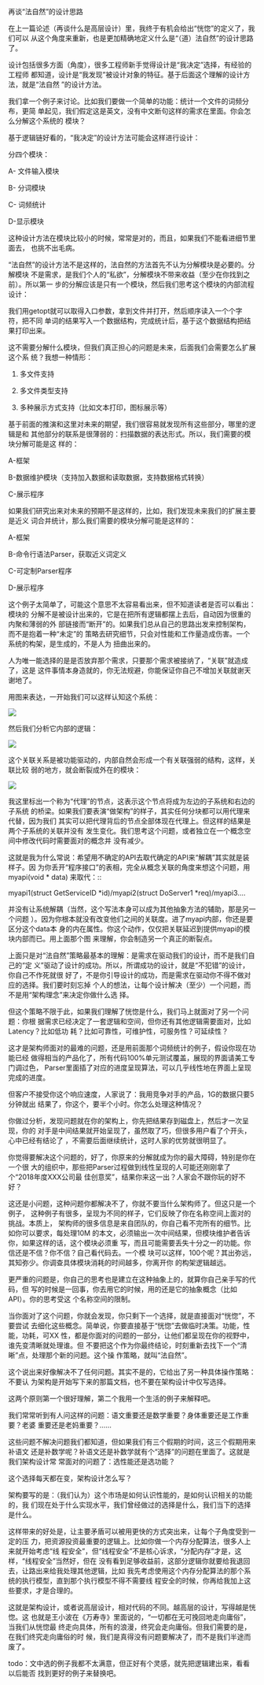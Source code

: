     
再谈“法自然”的设计思路

在上一篇论述（再谈什么是高层设计）里，我终于有机会给出“恍惚”的定义了，我们可以
从这个角度来重新，也是更加精确地定义什么是“（道）法自然”的设计思路了。

设计包括很多方面（角度），很多工程师新手觉得设计是“我决定”选择，有经验的工程师
都知道，设计是“我发现”被设计对象的特征。基于后面这个理解的设计方法，就是“法自然
”的设计方法。

我们拿一个例子来讨论。比如我们要做一个简单的功能：统计一个文件的词频分布，更简
单起见，我们假定这是英文，没有中文断句这样的需求在里面。你会怎么分解这个系统的
模块？

基于逻辑链好看的，“我决定”的设计方法可能会这样进行设计：

分四个模块：

  A- 文件输入模块

  B- 分词模块

  C- 词频统计

  D-显示模块

这种设计方法在模块比较小的时候，常常是对的，而且，如果我们不能看进细节里面去，
也挑不出毛病。

“法自然”的设计方法不是这样的，法自然的方法首先不认为分解模块是必要的。分解模块
不是需求，是我们个人的“私欲”，分解模块不带来收益（至少在你找到之前）。所以第一
步的分解应该是只有一个模块，然后我们思考这个模块的内部流程设计：

我们用getopt就可以取得入口参数，拿到文件并打开，然后顺序读入一个个字符，把不同
单词的结果写入一个数据结构，完成统计后，基于这个数据结构把结果打印出来。

这不需要分解什么模块，但我们真正担心的问题是未来，后面我们会需要怎么扩展这个系
统？我想一种情形：

1. 多文件支持

2. 多文件类型支持

3. 多种展示方式支持（比如文本打印，图标展示等）

基于前面的推演和这里对未来的期望，我们很容易就发现所有这些部分，哪里的逻辑是和
其他部分的联系是很薄弱的：扫描数据的表达形式。所以，我们需要的模块分解可能是这
样的：

  A-框架

  B-数据维护模块（支持加入数据和读取数据，支持数据格式转换）

  C-展示程序

如果我们研究出来对未来的预期不是这样的，比如，我们发现未来我们的扩展主要是近义
词合并统计，那么我们需要的模块分解可能是这样的：

  A-框架

  B-命令行语法Parser，获取近义词定义

  C-可定制Parser程序

  D-展示程序

这个例子太简单了，可能这个意思不太容易看出来，但不知道读者是否可以看出：模块的
分解不是被设计出来的，它是在把所有逻辑都摆上去后，自动因为很重的内聚和薄弱的外
部链接而“断开”的。如果我们总从自己的思路出发来控制架构，而不是抱着一种“未定”的
策略去研究细节，只会对性能和工作量造成伤害。一个系统的构架，是生成的，不是人为
扭曲出来的。

人为唯一能选择的是是否放弃那个需求，只要那个需求被接纳了，“关联”就造成了，这是
这件事情本身造就的，你无法规避，你能保证你自己不增加关联就谢天谢地了。

用图来表达，一开始我们可以这样认知这个系统：

![](_static/系统内外逻辑1.jpg)
  
然后我们分析它内部的逻辑：

![](_static/系统内外逻辑2.jpg)

这个关联关系是被功能驱动的，内部自然会形成一个有关联强弱的结构，这样，关联比较
弱的地方，就会断裂成外在的模块：

![](_static/系统内外逻辑3.jpg)

我这里标出一个称为“代理”的节点，这表示这个节点将成为左边的子系统和右边的子系统
的桥梁。如果我们要表演“做架构”的样子，其实任何分块都可以用代理来代替，因为我们
其实可以把代理背后的节点全部体现在代理上。但这样的结果是两个子系统的关联并没有
发生变化。我们思考这个问题，或者独立在一个概念空间中修改代码时需要面对的概念并
没有减少。

这就是我为什么常说：希望用不确定的API去取代确定的API来“解耦”其实就是装样子。因
为你丢开“程序接口”的表相，完全从概念关联的角度来想这个问题，用myapi(void * data)
来取代：::

  myapi1(struct GetServiceID *id)/myapi2(struct DoServer1 *req)/myapi3....

并没有让系统解耦（当然，这个写法本身可以成为其他抽象方法的辅助，那是另一个问题
）。因为你根本就没有改变他们之间的关联度。进了myapi内部，你还是要区分这个data本
身的内在属性。你这个动作，仅仅把关联延迟到提供myapi的模块内部而已。用上面那个图
来理解，你会制造另一个真正的断裂点。

上面只是对“法自然”策略最基本的理解：是需求在驱动我们的设计，而不是我们自己的“定
义”驱动了设计的成功。所以，所谓成功的设计，就是“不犯错”的设计，你自己不作死就很
好了，不是你引导设计的成功，而是需求在驱动你不得不做对应的选择。我们要时刻忘掉
个人的想法，让每个设计解决（至少）一个问题，而不是用“架构理念”来决定你做什么选
择。

但这个策略不限于此，如果我们理解了恍惚是什么，我们马上就面对了另一个问题：你根
据需求已经决定了一套逻辑和空间，但你还有其他逻辑需要面对，比如Latency？比如低功
耗？比如可靠性，可维护性，可服务性？可延续性？

这才是架构师面对的最难的问题，还是用前面那个词频统计的例子，假设你现在功能已经
做得相当的产品化了，所有代码100%单元测试覆盖，展现的界面请美工专门调过色，
Parser里面插了对应的进度呈现算法，可以几乎线性地在界面上呈现完成的进度。

但客户不接受你这个响应速度，人家说了：我用竞争对手的产品，1G的数据只要5分钟就出
结果了，你这个，要半个小时。你怎么处理这种情况？

你做过分析，发现问题就在你的架构上，你先把结果存到磁盘上，然后才一次呈现，你的
对手是中间结果就开始呈现了，虽然取了巧，但很多用户看了个开头，心中已经有结论了
，不需要后面继续统计，这时人家的优势就很明显了。

你觉得要解决这个问题的，好了，你原来的分解就成为你的最大障碍，特别是你在一个很
大的组织中，那些把Parser过程做到线性呈现的人可能还刚刚拿了个“2018年度XXX公司最
佳创意奖”，结果你来这一出？人家会不跟你玩的好不好？

这还是小问题，这种问题你都解决不了，你就不要当什么架构师了。但这只是一个例子，
这种例子有很多，呈现为不同的样子，它们反映了你在名称空间上面对的挑战。本质上，
架构师的很多信息是来自团队的，你自己看不完所有的细节。比如你可以要求，每处理10M
的本文，必须输出一次中间结果，但模块维护者告诉你，如果这样的话，这个模块必须重
写，而且可能需要丢失十分之一的功能。你信还是不信？你不信？自己看代码去。一个模
块可以这样，100个呢？其出弥远，其知弥少。你调查具体模块消耗的时间越多，你离开你
的构架逻辑越远。

更严重的问题是，你自己的思考也是建立在这种抽象上的，就算你自己亲手写的代码，但
写的时候是一回事，你去用它的时候，用的还是它的抽象概念（比如API）。你的思考受这
个名称空间的限制。

当你面对了这个问题，你就会发现，你只剩下一个选择，就是直接面对“恍惚”，不要尝试
去细化这些概念。简单说，你要直接基于“恍惚”去做临时决策。功能，性能，功耗，可XX
性，都是你面对的问题的一部分，让他们都呈现在你的视野中，谁先变清晰就处理谁。但
不要把这个作为你最终结论，时刻重新去找下一个“清晰”点，处理那个新的问题。这个操
作策略，就叫“法自然”。

这个说出来好像解决不了任何问题。其实不是的，它给出了另一种具体操作策略：不要认
为架构是开始写下来的那篇文档，也不要在架构设计中仅写选择。

这两个原则第一个很好理解，第二个我用一个生活的例子来解释吧。

我们常常听到有人问这样的问题：语文重要还是数学重要？身体重要还是工作重要？老婆
重要还是老妈重要？……

这些问题不解决问题我们都知道，但如果我们有三个假期的时间，这三个假期用来补语文
还是补数学呢？补语文还是补数学就有个“选择”的问题在里面了。这就是我们架构设计常
常面对的问题了：选性能还是选功能？

这个选择每天都在变，架构设计怎么写？

架构要写的是：（我们认为）这个市场是如何认识性能的，是如何认识相关的功能的，我
们现在处于什么实现水平，我们曾经做过的选择是什么，我们当下的选择是什么。

这样带来的好处是，让主要矛盾可以被用更快的方式突出来，让每个子角度受到一定的压
力，把资源投资最重要的逻辑上。比如你做一个内存分配算法，很多人上来就开始考虑“线
程安全”，但“线程安全”不是核心诉求，“分配内存”才是，这样，“线程安全”当然好，但在
没有看到足够收益前，这部分逻辑你就要给我退回去，让路出来给我处理其他逻辑，比如
我先考虑使用这个内存分配算法的那个系统的执行模型，直到那个执行模型不得不需要线
程安全的时候，你再给我加上这些要求，才是合理的。

这就是架构设计，或者说高层设计，相对代码的不同。越高层的设计，写得越是恍惚。这
也就是王小波在《万寿寺》里面说的，“一切都在无可挽回地走向庸俗”，当我们从恍惚最
终走向具体，所有的浪漫，终究会走向庸俗。但我们需要的是，在我们终究走向庸俗的时
候，我们是真得没有问题要解决了，而不是我们半途而废了。

todo：文中选的例子我都不太满意，但正好有个灵感，就先把逻辑建出来，看看以后能否
找到更好的例子来替换吧。
